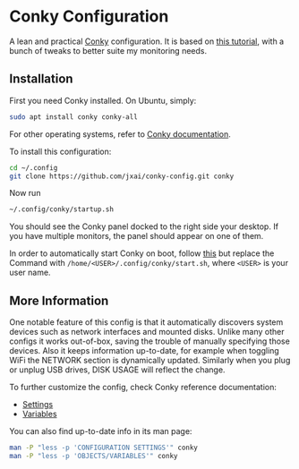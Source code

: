 # Conky Configuration

A lean and practical [Conky](https://github.com/brndnmtthws/conky/wiki) configuration. It is based on [this tutorial](https://linuxconfig.org/ubuntu-20-04-system-monitoring-with-conky-widgets), with a bunch of tweaks to better suite my monitoring needs.

## Installation
First you need Conky installed. On Ubuntu, simply:
``` bash
sudo apt install conky conky-all
```
For other operating systems, refer to [Conky documentation](https://github.com/brndnmtthws/conky/wiki/Installation).

To install this configuration:
``` bash
cd ~/.config
git clone https://github.com/jxai/conky-config.git conky
```

Now run
``` bash
~/.config/conky/startup.sh
```
You should see the Conky panel docked to the right side your desktop. If you have multiple monitors, the panel should appear on one of them.

In order to automatically start Conky on boot, follow [this](https://linuxconfig.org/ubuntu-20-04-system-monitoring-with-conky-widgets#h2-enable-conky-to-start-at-boot) but replace the Command with `/home/<USER>/.config/conky/start.sh`, where `<USER>` is your user name.

## More Information
One notable feature of this config is that it automatically discovers system devices such as network interfaces and mounted disks. Unlike many other configs it works out-of-box, saving the trouble of manually specifying those devices. Also it keeps information up-to-date, for example when toggling WiFi the NETWORK section is dynamically updated. Similarly when you plug or unplug USB drives, DISK USAGE will reflect the change.

To further customize the config, check Conky reference documentation:
* [Settings](http://conky.sourceforge.net/config_settings.html)
* [Variables](http://conky.sourceforge.net/variables.html)

You can also find up-to-date info in its man page:
``` bash
man -P "less -p 'CONFIGURATION SETTINGS'" conky 
man -P "less -p 'OBJECTS/VARIABLES'" conky
```
